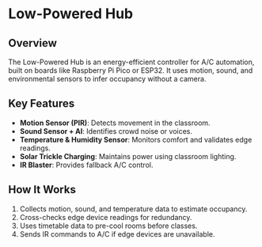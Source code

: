 # Low-Powered Hub

## Overview
The Low-Powered Hub is an energy-efficient controller for A/C automation, built on boards like Raspberry Pi Pico or ESP32. It uses motion, sound, and environmental sensors to infer occupancy without a camera.

## Key Features
- **Motion Sensor (PIR)**: Detects movement in the classroom.
- **Sound Sensor + AI**: Identifies crowd noise or voices.
- **Temperature & Humidity Sensor**: Monitors comfort and validates edge readings.
- **Solar Trickle Charging**: Maintains power using classroom lighting.
- **IR Blaster**: Provides fallback A/C control.

## How It Works
1. Collects motion, sound, and temperature data to estimate occupancy.
2. Cross-checks edge device readings for redundancy.
3. Uses timetable data to pre-cool rooms before classes.
4. Sends IR commands to A/C if edge devices are unavailable.
